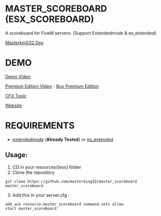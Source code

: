 # MASTER_SCOREBOARD (ESX_SCOREBOARD)

A scoreboard for FiveM servers. (Support Extendedmode & es_extended)

[MasterkinG32.Dev](https://masterking32.dev)

# DEMO

[Demo Video](https://youtu.be/c2oLZdV25ZI)

[Premium Edition Video](https://www.youtube.com/watch?v=KB8IpK-DVLY) - [Buy Premium Edition](https://masterking32.store) 

[CFX Topic](https://forum.cfx.re/t/new-esx-scoreboard-master-scoreboard/4748188)

[Website](https://masterking32.store)

# REQUIREMENTS
- [extendedmode](https://github.com/extendedmode/extendedmode) (**Already Tested**) or [es_extended](https://github.com/esx-framework/es_extended)

## Usage:

1) CD in your resources/[esx] folder
2) Clone the repository
```
git clone https://github.com/masterking32/master_scoreboard master_scoreboard
```
3) Add this in your server.cfg :

```
add_ace resource.master_scoreboard command.sets allow
start master_scoreboard
```


